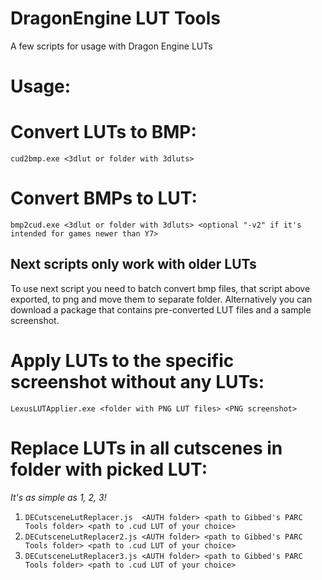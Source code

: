 # DragonEngine LUT Tools
A few scripts for usage with Dragon Engine LUTs

# Usage:

# Convert LUTs to BMP:

`cud2bmp.exe <3dlut or folder with 3dluts>`

# Convert BMPs to LUT:

`bmp2cud.exe <3dlut or folder with 3dluts> <optional "-v2" if it's intended for games newer than Y7>`


## Next scripts only work with older LUTs

To use next script you need to batch convert bmp files, that script above exported, to png and move them to separate folder.
Alternatively you can download a package that contains pre-converted LUT files and a sample screenshot.

# Apply LUTs to the specific screenshot without any LUTs:

`LexusLUTApplier.exe <folder with PNG LUT files> <PNG screenshot>`


# Replace LUTs in all cutscenes in folder with picked LUT:
_It's as simple as 1, 2, 3!_

1.  `DECutsceneLutReplacer.js  <AUTH folder> <path to Gibbed's PARC Tools folder> <path to .cud LUT of your choice>`
1.  `DECutsceneLutReplacer2.js <AUTH folder> <path to Gibbed's PARC Tools folder> <path to .cud LUT of your choice>`
1.  `DECutsceneLutReplacer3.js <AUTH folder> <path to Gibbed's PARC Tools folder> <path to .cud LUT of your choice>`
